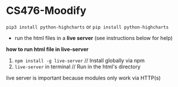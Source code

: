 # CS476-Moodify

`pip3 install python-highcharts`
or `pip install python-highcharts`

- run the html files in a **live server** (see instructions below for help)

**how to run html file in live-server**
1. `npm install -g live-server` // Install globally via npm
2. `live-server` in terminal // Run in the html's directory

live server is important because modules only work via HTTP(s)
